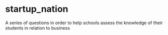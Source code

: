# startup_nation
A series of questions in order to help schools assess the knowledge of their students in relation to business
